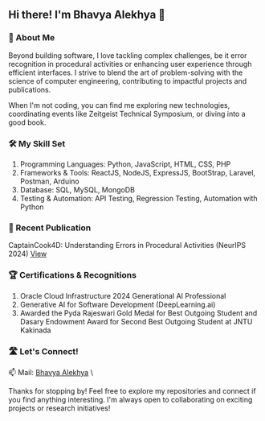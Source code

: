 ## Hi there! I'm Bhavya Alekhya 👋

<!--
**bhavyaalekhya/bhavyaalekhya** is a ✨ _special_ ✨ repository because its `README.md` (this file) appears on your GitHub profile.

Here are some ideas to get you started:

- 🔭 I’m currently working on ...
- 🌱 I’m currently learning ...
- 👯 I’m looking to collaborate on ...
- 🤔 I’m looking for help with ...
- 💬 Ask me about ...
- 📫 How to reach me: ...
- 😄 Pronouns: ...
- ⚡ Fun fact: ...
-->
### 🚀 About Me

Beyond building software, I love tackling complex challenges, be it error recognition in procedural activities or enhancing user experience through efficient interfaces. I strive to blend the art of problem-solving with the science of computer engineering, contributing to impactful projects and publications.

When I'm not coding, you can find me exploring new technologies, coordinating events like Zeitgeist Technical Symposium, or diving into a good book.

### 🛠️ My Skill Set
1. Programming Languages: Python, JavaScript, HTML, CSS, PHP
2. Frameworks & Tools: ReactJS, NodeJS, ExpressJS, BootStrap, Laravel, Postman, Arduino
3. Database: SQL, MySQL, MongoDB
4. Testing & Automation: API Testing, Regression Testing, Automation with Python

### 🔗 Recent Publication
CaptainCook4D: Understanding Errors in Procedural Activities (NeurIPS 2024) [View](https://captaincook4d.github.io/captain-cook/) 

### 🏆 Certifications & Recognitions
1. Oracle Cloud Infrastructure 2024 Generational AI Professional
2. Generative AI for Software Development (DeepLearning.ai)
3. Awarded the Pyda Rajeswari Gold Medal for Best Outgoing Student and Dasary Endowment Award for Second Best Outgoing Student at JNTU Kakinada

### 🛣️ Let's Connect!
📫 Mail: [Bhavya Alekhya](vsbhavyaalekhya@gmail.com) \

Thanks for stopping by! Feel free to explore my repositories and connect if you find anything interesting. I'm always open to collaborating on exciting projects or research initiatives!
